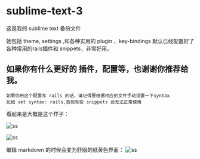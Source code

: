 # sublime-text-3
这是我的 sublime text 备份文件

她包括 theme, settings ,和各种实用的 plugin 、key-bindings
默认已经配置好了各种常用的rails插件和 snippets，非常好用。
## 如果你有什么更好的 插件，配置等，也谢谢你推荐给我。

    如果你用这个配置写 rails 的话，请记得要根据相应的文件手动设置一下syntax
    比如 set syntax: rails,否则有些 snippets 会无法正常使用

看起来是大概是这个样子：

![ss](ttp://f.cl.ly/items/1H3u0l370M260h380h27/controller.png)

![ss](http://cl.ly/image/3B2a0c0j1x0G/coffee.png)

编辑 markdown 的时候会变为舒服的纸黄色界面：
![ss](http://cl.ly/image/390e3w1e2P1k/md.png)
